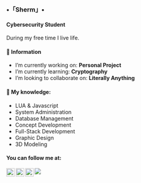 ### •「Sherm」•
#### Cybersecurity Student

During my free time I live life.

#### 💬 Information
- I’m currently working on: <b>Personal Project</b>
- I’m currently learning: <b>Cryptography</b>
- I’m looking to collaborate on: <b>Literally Anything </b>

#### 🌱 My knowledge:
- LUA & Javascript
- System Administration
- Database Management
- Concept Development 
- Full-Stack Development 
- Graphic Design 
- 3D Modeling 

#### You can follow me at:
[<img align="left" alt="youtube | YouTube" width="22px" src="https://cdn.jsdelivr.net/npm/simple-icons@v3/icons/youtube.svg" />](https://www.youtube.com/channel/UCczJwRSXgM9goCTjapUJLTQ/)
[<img align="left" alt="twitter | Twitter" width="22px" src="https://cdn.jsdelivr.net/npm/simple-icons@v3/icons/twitter.svg" />](https://twitter.com/shermanredux/)
[<img align="left" alt="twitch | Twitch" width="22px" src="https://cdn.jsdelivr.net/npm/simple-icons@v3/icons/twitch.svg" />](https://twitter.com/shermanredux/)

![](https://komarev.com/ghpvc/?username=shermanredux&color=green)
